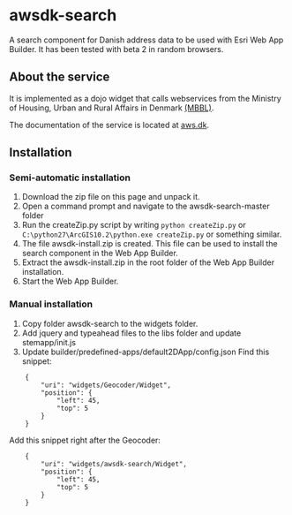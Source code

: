 # awsdk-search

A search component for Danish address data to be used with Esri Web App Builder. It has been tested with beta 2 in random browsers.

## About the service
It is implemented as a dojo widget that calls webservices from the Ministry of Housing, Urban and Rural Affairs in Denmark [(MBBL)](http://mbbl.dk/). 

The documentation of the service is located at [aws.dk](http://www.aws.dk).

## Installation

### Semi-automatic installation
1. Download the zip file on this page and unpack it.
2. Open a command prompt and navigate to the awsdk-search-master folder
3. Run the createZip.py script by writing
```python createZip.py``` or ```C:\python27\ArcGIS10.2\python.exe createZip.py``` or something similar.
4. The file awsdk-install.zip is created. This file can be used to install the search component in the Web App Builder.
5. Extract the awsdk-install.zip in the root folder of the Web App Builder installation.
6. Start the Web App Builder.


### Manual installation
1. Copy folder awsdk-search to the widgets folder.
2. Add jquery and typeahead files to the libs folder and update stemapp/init.js
3. Update builder/predefined-apps/default2DApp/config.json
    Find this snippet: 
```    
    {
        "uri": "widgets/Geocoder/Widget",
        "position": {
            "left": 45,
            "top": 5
        }
    }
```

Add this snippet right after the Geocoder:

```    
    {
        "uri": "widgets/awsdk-search/Widget",
        "position": {
            "left": 45,
            "top": 5
        }
    }
```

